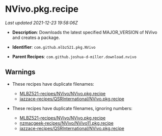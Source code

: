 # NVivo.pkg.recipe

_Last updated 2021-12-23 19:58:06Z_

- **Description**: Downloads the latest specified MAJOR_VERSION of NVivo and creates a package.

- **Identifier**: `com.github.mlbz521.pkg.NVivo`

- **Parent Recipes**: `com.github.joshua-d-miller.download.nvivo`

## Warnings

- These recipes have duplicate filenames:
    - [MLBZ521-recipes/NVivo/NVivo.pkg.recipe](/autopkg-dupe-tracker/MLBZ521-recipes/NVivo/NVivo.pkg.recipe)
    - [jazzace-recipes/QSRInternational/NVivo.pkg.recipe](/autopkg-dupe-tracker/jazzace-recipes/QSRInternational/NVivo.pkg.recipe)

- These recipes have duplicate filenames, ignoring numbers:
    - [MLBZ521-recipes/NVivo/NVivo.pkg.recipe](/autopkg-dupe-tracker/MLBZ521-recipes/NVivo/NVivo.pkg.recipe)
    - [nzmacgeek-recipes/NVivo/NVivo11.pkg.recipe](/autopkg-dupe-tracker/nzmacgeek-recipes/NVivo/NVivo11.pkg.recipe)
    - [jazzace-recipes/QSRInternational/NVivo.pkg.recipe](/autopkg-dupe-tracker/jazzace-recipes/QSRInternational/NVivo.pkg.recipe)